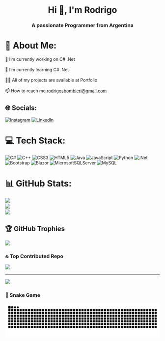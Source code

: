 <h1 align="center">Hi 👋, I'm Rodrigo</h1>
<h3 align="center">A passionate Programmer from Argentina</h3>

# 💫 About Me:
🔭 I’m currently working on C# .Net<br><br>🌱 I’m currently learning C# .Net<br><br>👨‍💻 All of my projects are available at Portfolio<br><br>📫 How to reach me rodrigosbombieri@gmail.com


## 🌐 Socials:
[![Instagram](https://img.shields.io/badge/Instagram-%23E4405F.svg?logo=Instagram&logoColor=white)](https://instagram.com/rodrigo_bombieri) [![LinkedIn](https://img.shields.io/badge/LinkedIn-%230077B5.svg?logo=linkedin&logoColor=white)](https://www.linkedin.com/in/rodrigobombieri-dev/) 

# 💻 Tech Stack:
![C#](https://img.shields.io/badge/c%23-%23239120.svg?style=for-the-badge&logo=csharp&logoColor=white) ![C++](https://img.shields.io/badge/c++-%2300599C.svg?style=for-the-badge&logo=c%2B%2B&logoColor=white) ![CSS3](https://img.shields.io/badge/css3-%231572B6.svg?style=for-the-badge&logo=css3&logoColor=white) ![HTML5](https://img.shields.io/badge/html5-%23E34F26.svg?style=for-the-badge&logo=html5&logoColor=white) ![Java](https://img.shields.io/badge/java-%23ED8B00.svg?style=for-the-badge&logo=openjdk&logoColor=white) ![JavaScript](https://img.shields.io/badge/javascript-%23323330.svg?style=for-the-badge&logo=javascript&logoColor=%23F7DF1E) ![Python](https://img.shields.io/badge/python-3670A0?style=for-the-badge&logo=python&logoColor=ffdd54) ![.Net](https://img.shields.io/badge/.NET-5C2D91?style=for-the-badge&logo=.net&logoColor=white) ![Bootstrap](https://img.shields.io/badge/bootstrap-%238511FA.svg?style=for-the-badge&logo=bootstrap&logoColor=white) ![Blazor](https://img.shields.io/badge/blazor-%235C2D91.svg?style=for-the-badge&logo=blazor&logoColor=white) ![MicrosoftSQLServer](https://img.shields.io/badge/Microsoft%20SQL%20Server-CC2927?style=for-the-badge&logo=microsoft%20sql%20server&logoColor=white) ![MySQL](https://img.shields.io/badge/mysql-4479A1.svg?style=for-the-badge&logo=mysql&logoColor=white)
# 📊 GitHub Stats:
![](https://github-readme-stats.vercel.app/api?username=RodrigoBombieri&theme=dark&hide_border=false&include_all_commits=false&count_private=false)<br/>
![](https://github-readme-streak-stats.herokuapp.com/?user=RodrigoBombieri&theme=dark&hide_border=false)<br/>
![](https://github-readme-stats.vercel.app/api/top-langs/?username=RodrigoBombieri&theme=dark&hide_border=false&include_all_commits=false&count_private=false&layout=compact)

## 🏆 GitHub Trophies
![](https://github-profile-trophy.vercel.app/?username=RodrigoBombieri&theme=radical&no-frame=false&no-bg=true&margin-w=4)

### 🔝 Top Contributed Repo
![](https://github-contributor-stats.vercel.app/api?username=RodrigoBombieri&limit=5&theme=dark&combine_all_yearly_contributions=true)

---
[![](https://visitcount.itsvg.in/api?id=RodrigoBombieri&icon=0&color=0)](https://visitcount.itsvg.in)

<!-- Proudly created with GPRM ( https://gprm.itsvg.in ) -->
### :snake: Snake Game
<picture>
  <source media="(prefers-color-scheme: dark)" srcset="https://raw.githubusercontent.com/RodrigoBombieri/RodrigoBombieri/output/github-snake-dark.svg" />
  <source media="(prefers-color-scheme: light)" srcset="https://raw.githubusercontent.com/RodrigoBombieri/RodrigoBombieri/output/github-snake.svg" />
  <img src="https://raw.githubusercontent.com/RodrigoBombieri/RodrigoBombieri/output/github-snake.svg" alt="Snake animation" />
</picture>


